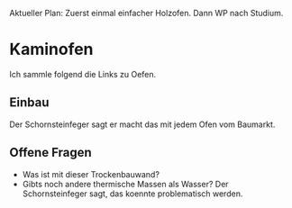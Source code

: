 Aktueller Plan: Zuerst einmal einfacher Holzofen. Dann WP nach Studium.

# Kaminofen
Ich sammle folgend die Links zu Oefen.

## Einbau
Der Schornsteinfeger sagt er macht das mit jedem Ofen vom Baumarkt.

## Offene Fragen
- Was ist mit dieser Trockenbauwand?
- Gibts noch andere thermische Massen als Wasser? Der Schornsteinfeger sagt, das koennte problematisch werden.
